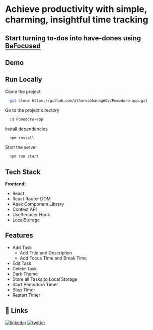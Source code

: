 # Achieve productivity with simple, charming, insightful time tracking
## Start turning to-dos into have-dones using [BeFocused](https://be-focused.netlify.app/)

## Demo



## Run Locally

Clone the project

```bash
  git clone https://github.com/atharvabhanage02/Pomodoro-app.git
```

Go to the project directory

```bash
  cd Pomodoro-app
```

Install dependencies

```bash
  npm install
```

Start the server

```bash
  npm run start
```


## Tech Stack

**Frontend:** 

- React
- React Router DOM
- Apex Component Library
- Context API
- UseReducer Hook
- LocalStorage

## Features

- Add Task
  - Add Title and Description
  - Add Focus Time and Break Time 
- Edit Task
- Delete Task
- Dark Theme
- Store all Tasks to Local Storage
- Start Pomodoro Timer
- Stop Timer
- Restart Timer

## 🔗 Links
[![linkedin](https://img.shields.io/badge/linkedin-0A66C2?style=for-the-badge&logo=linkedin&logoColor=white)](https://www.linkedin.com/in/atharva-bhanage-02/)
[![twitter](https://img.shields.io/badge/twitter-1DA1F2?style=for-the-badge&logo=twitter&logoColor=white)](https://twitter.com/AtharvaBhanage)

